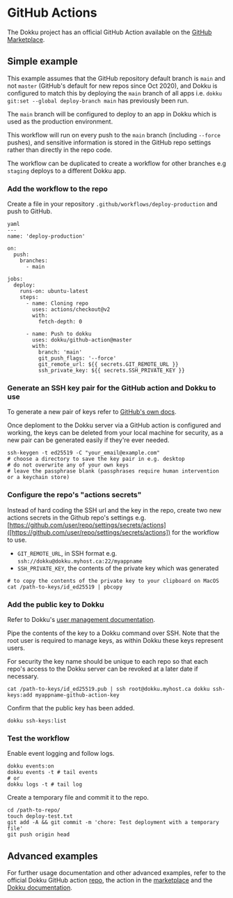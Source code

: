# GitHub Actions

The Dokku project has an official GitHub Action available on the [GitHub Marketplace](https://github.com/marketplace/actions/dokku).

## Simple example

This example assumes that the GitHub repository default branch is `main` and not `master` (GitHub's default for new repos since Oct 2020), and Dokku is configured to match this by deploying the `main` branch of all apps i.e. `dokku git:set --global deploy-branch main` has previously been run.

The `main` branch will be configured to deploy to an app in Dokku which is used as the production environment.

This workflow will run on every push to the `main` branch (including `--force` pushes), and sensitive information is stored in the GitHub repo settings rather than directly in the repo code.

The workflow can be duplicated to create a workflow for other branches e.g `staging` deploys to a different Dokku app.

### Add the workflow to the repo

Create a file in your repository `.github/workflows/deploy-production` and push to GitHub.

```
yaml
---
name: 'deploy-production'

on:
  push:
    branches:
      - main

jobs:
  deploy:
    runs-on: ubuntu-latest
    steps:
      - name: Cloning repo
        uses: actions/checkout@v2
        with:
          fetch-depth: 0

      - name: Push to dokku
        uses: dokku/github-action@master
        with:
          branch: 'main'
          git_push_flags: '--force'
          git_remote_url: ${{ secrets.GIT_REMOTE_URL }}
          ssh_private_key: ${{ secrets.SSH_PRIVATE_KEY }}
```


### Generate an SSH key pair for the GitHub action and Dokku to use

To generate a new pair of keys refer to [GitHub's own docs](https://docs.github.com/en/authentication/connecting-to-github-with-ssh/generating-a-new-ssh-key-and-adding-it-to-the-ssh-agent).

Once deploment to the Dokku server via a GitHub action is configured and working, the keys can be deleted from your local machine for security, as a new pair can be generated easily if they're ever needed.

```
ssh-keygen -t ed25519 -C "your_email@example.com"
# choose a directory to save the key pair in e.g. desktop
# do not overwrite any of your own keys
# leave the passphrase blank (passphrases require human intervention or a keychain store)
```

### Configure the repo's "actions secrets"

Instead of hard coding the SSH url and the key in the repo, create two new actions secrets in the Github repo's settings e.g. [https://github.com/user/repo/settings/secrets/actions]([https://github.com/user/repo/settings/secrets/actions]) for the workflow to use.

- `GIT_REMOTE_URL`, in SSH format e.g. `ssh://dokku@dokku.myhost.ca:22/myappname`
- `SSH_PRIVATE_KEY`, the contents of the private key which was generated

```
# to copy the contents of the private key to your clipboard on MacOS
cat /path-to-keys/id_ed25519 | pbcopy 
```

### Add the public key to Dokku

Refer to Dokku's [user management documentation](https://dokku.com/docs/deployment/user-management/).

Pipe the contents of the key to a Dokku command over SSH. Note that the root user is required to manage keys, as within Dokku these keys represent users.

For security the key name should be unique to each repo so that each repo's access to the Dokku server can be revoked at a later date if necessary.

```
cat /path-to-keys/id_ed25519.pub | ssh root@dokku.myhost.ca dokku ssh-keys:add myappname-github-action-key
```

Confirm that the public key has been added.

```
dokku ssh-keys:list
```

### Test the workflow

Enable event logging and follow logs.

```
dokku events:on
dokku events -t # tail events
# or
dokku logs -t # tail log
```

Create a temporary file and commit it to the repo.

```
cd /path-to-repo/
touch deploy-test.txt
git add -A && git commit -m 'chore: Test deployment with a temporary file'
git push origin head
```

## Advanced examples

For further usage documentation and other advanced examples, refer to the official Dokku GitHub action [repo](https://github.com/dokku/github-action), the action in the [marketplace](https://github.com/marketplace/actions/dokku) and the [Dokku documentation](https://dokku.com/docs/deployment/continuous-integration/github-actions/).
